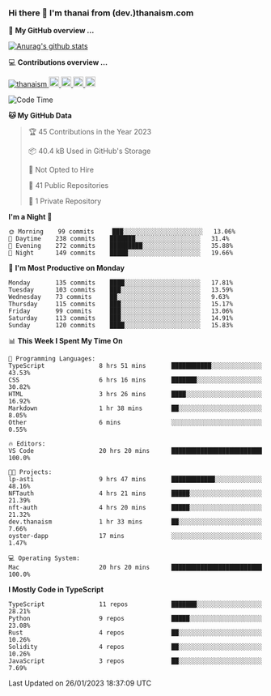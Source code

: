 ### Hi there 👋 I'm thanai from (dev.)thanaism.com

<!-- バッジ関連 -->
<!--
メイン：https://shields.io/category/social
GitHub view：https://github.com/antonkomarev/github-profile-views-counter
Qiita contributions：https://qiita.com/mikkame/items/f2c60d9caf8a8e38ec50
 -->

🍎 **My GitHub overview ...**

<!-- GitHubトロフィー -->
<!--
https://github.com/ryo-ma/github-profile-trophy
 -->

<!-- [![trophy](https://github-profile-trophy.vercel.app/?username=thanaism)](https://github.com/thanaism/thanaism) -->

<!-- GitHubステータス -->
<!--
https://github.com/anuraghazra/github-readme-stats
 -->

[![Anurag's github stats](https://github-readme-stats.vercel.app/api?username=thanaism&count_private=true&show_icons=true)](https://github.com/thanaism/thanaism)

<!-- [![ReadMe Card](https://github-readme-stats.vercel.app/api/pin/?username=thanaism&repo=thanaism)](https://github.com/thanaism/thanaism) -->

<!-- Skill icons -->
<!--
https://rahuldkjain.github.io/gh-profile-readme-generator/
 -->

💻 **Contributions overview ...**

<p align="left">

  <a href="https://github.com/thanaism/thanaism/">
    <img src="https://komarev.com/ghpvc/?username=thanaism" alt="thanaism" />
  </a>
  <a href="http://twitter.com/okinawa__noodle">
    <img height="20" src="https://img.shields.io/twitter/follow/okinawa__noodle?label=Twitter&logo=twitter&style=flat" />
  </a>
  <a href="https://github.com/thanaism">
    <img height="20" src="https://img.shields.io/github/followers/thanaism?label=follow&logo=github&style=flat" />
  </a>
  <!-- <a href="https://www.reddit.com/user/thanaism">
    <img height="20" src="https://img.shields.io/reddit/user-karma/combined/thanaism?label=Reddit&logo=reddit&style=flat" />
  </a>
  <a href="https://stackoverflow.com/users/5720201/thanaism">
    <img height="20" src="https://img.shields.io/stackexchange/stackoverflow/r/5720201?label=StackOverflow&logo=stack-overflow&style=flat" /> -->
  </a>
  <a href="http://qiita.com/thanai">
    <img height="20" src="https://qiita-badge.apiapi.app/s/thanai/posts.svg" />
  </a>
  <//qiita.com/thanai">
    <img height="20" src="https://qiita-badge.apiapi.app/s/thanai/contributions.svg" />
  </a>
</p>

<!--START_SECTION:waka-->
![Code Time](http://img.shields.io/badge/Code%20Time-1%2C226%20hrs%2048%20mins-blue)

**🐱 My GitHub Data** 

> 🏆 45 Contributions in the Year 2023
 > 
> 📦 40.4 kB Used in GitHub's Storage 
 > 
> 🚫 Not Opted to Hire
 > 
> 📜 41 Public Repositories 
 > 
> 🔑 1 Private Repository 
 > 
**I'm a Night 🦉** 

```text
🌞 Morning    99 commits     ███░░░░░░░░░░░░░░░░░░░░░░   13.06% 
🌆 Daytime    238 commits    ███████░░░░░░░░░░░░░░░░░░   31.4% 
🌃 Evening    272 commits    █████████░░░░░░░░░░░░░░░░   35.88% 
🌙 Night      149 commits    █████░░░░░░░░░░░░░░░░░░░░   19.66%

```
📅 **I'm Most Productive on Monday** 

```text
Monday       135 commits    ████░░░░░░░░░░░░░░░░░░░░░   17.81% 
Tuesday      103 commits    ███░░░░░░░░░░░░░░░░░░░░░░   13.59% 
Wednesday    73 commits     ██░░░░░░░░░░░░░░░░░░░░░░░   9.63% 
Thursday     115 commits    ███░░░░░░░░░░░░░░░░░░░░░░   15.17% 
Friday       99 commits     ███░░░░░░░░░░░░░░░░░░░░░░   13.06% 
Saturday     113 commits    ███░░░░░░░░░░░░░░░░░░░░░░   14.91% 
Sunday       120 commits    ████░░░░░░░░░░░░░░░░░░░░░   15.83%

```


📊 **This Week I Spent My Time On** 

```text
💬 Programming Languages: 
TypeScript               8 hrs 51 mins       ███████████░░░░░░░░░░░░░░   43.53% 
CSS                      6 hrs 16 mins       ███████░░░░░░░░░░░░░░░░░░   30.82% 
HTML                     3 hrs 26 mins       ████░░░░░░░░░░░░░░░░░░░░░   16.92% 
Markdown                 1 hr 38 mins        ██░░░░░░░░░░░░░░░░░░░░░░░   8.05% 
Other                    6 mins              ░░░░░░░░░░░░░░░░░░░░░░░░░   0.55%

🔥 Editors: 
VS Code                  20 hrs 20 mins      █████████████████████████   100.0%

🐱‍💻 Projects: 
lp-asti                  9 hrs 47 mins       ████████████░░░░░░░░░░░░░   48.16% 
NFTauth                  4 hrs 21 mins       █████░░░░░░░░░░░░░░░░░░░░   21.39% 
nft-auth                 4 hrs 20 mins       █████░░░░░░░░░░░░░░░░░░░░   21.32% 
dev.thanaism             1 hr 33 mins        ██░░░░░░░░░░░░░░░░░░░░░░░   7.66% 
oyster-dapp              17 mins             ░░░░░░░░░░░░░░░░░░░░░░░░░   1.47%

💻 Operating System: 
Mac                      20 hrs 20 mins      █████████████████████████   100.0%

```

**I Mostly Code in TypeScript** 

```text
TypeScript               11 repos            ███████░░░░░░░░░░░░░░░░░░   28.21% 
Python                   9 repos             █████░░░░░░░░░░░░░░░░░░░░   23.08% 
Rust                     4 repos             ██░░░░░░░░░░░░░░░░░░░░░░░   10.26% 
Solidity                 4 repos             ██░░░░░░░░░░░░░░░░░░░░░░░   10.26% 
JavaScript               3 repos             ██░░░░░░░░░░░░░░░░░░░░░░░   7.69%

```



 Last Updated on 26/01/2023 18:37:09 UTC
<!--END_SECTION:waka-->
